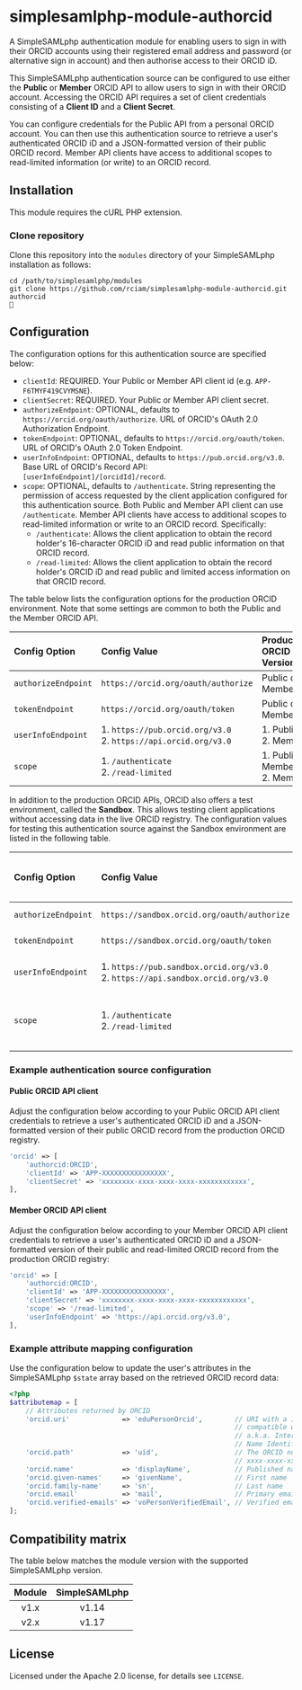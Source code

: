 # simplesamlphp-module-authorcid

A SimpleSAMLphp authentication module for enabling users to sign in with their ORCID accounts using their registered email address and password (or alternative sign in account) and then authorise access to their ORCID iD.

This SimpleSAMLphp authentication source can be configured to use either the **Public** or **Member** ORCID API to allow users to sign in with their ORCID account. Accessing the ORCID API requires a set of client credentials consisting of a **Client ID** and a **Client Secret**.

You can configure credentials for the Public API from a personal ORCID
account. You can then use this authentication source to retrieve a user's
authenticated ORCID iD and a JSON-formatted version of their public ORCID
record. Member API clients have access to additional scopes to read-limited information (or write) to an ORCID record.

## Installation

This module requires the cURL PHP extension.

### Clone repository

Clone this repository into the `modules` directory of your SimpleSAMLphp
installation as follows:

```shell
cd /path/to/simplesamlphp/modules
git clone https://github.com/rciam/simplesamlphp-module-authorcid.git authorcid
🍺
```

## Configuration

The configuration options for this authentication source are specified below:

* `clientId`: REQUIRED. Your Public or Member API client id (e.g. `APP-F6TMYF419CVYMSNE`).
* `clientSecret`: REQUIRED. Your Public or Member API client secret.
* `authorizeEndpoint`: OPTIONAL, defaults to `https://orcid.org/oauth/authorize`. URL of ORCID's OAuth 2.0 Authorization Endpoint.
* `tokenEndpoint`: OPTIONAL, defaults to `https://orcid.org/oauth/token`. URL of ORCID's OAuth 2.0 Token Endpoint.
* `userInfoEndpoint`: OPTIONAL, defaults to `https://pub.orcid.org/v3.0`. Base URL of ORCID's Record API: `[userInfoEndpoint]/[orcidId]/record`.
* `scope`: OPTIONAL, defaults to `/authenticate`. String representing the permission of access requested by the client application configured for this authentication source. Both Public and Member API client can use `/authenticate`. Member API clients have access to additional scopes to read-limited information or write to an ORCID record. Specifically:
  * `/authenticate`: Allows the client application to obtain the record holder's 16-character ORCID iD and read public information on that ORCID record.  
  * `/read-limited`: Allows the client application to obtain the record holder's ORCID iD and read public and limited access information on that ORCID record.

The table below lists the configuration options for the production ORCID environment. Note that some settings are common to both the Public and the Member ORCID API.

| Config Option        | Config Value  | Production ORCID API Version |
| :------------------- | :------------ | :------------------- |
| `authorizeEndpoint`  | `https://orcid.org/oauth/authorize` | Public or Member |
| `tokenEndpoint`      | `https://orcid.org/oauth/token`     | Public or Member |
| `userInfoEndpoint`   | 1. `https://pub.orcid.org/v3.0` <br/> 2. `https://api.orcid.org/v3.0` | 1. Public <br/> 2. Member |
| `scope`   | 1. `/authenticate` <br/> 2. `/read-limited` | 1. Public or Member <br/> 2. Member |

In addition to the production ORCID APIs, ORCID also offers a test environment, called the **Sandbox**. This allows testing client applications without accessing data in the live ORCID registry. The configuration values for testing this authentication source against the Sandbox environment are listed in the following table.

| Config Option        | Config Value  | Sandbox ORCID API Version |
| :------------------- | :------------ | :---------------- |
| `authorizeEndpoint`  | `https://sandbox.orcid.org/oauth/authorize` | Public or Member |
| `tokenEndpoint`      | `https://sandbox.orcid.org/oauth/token`     | Public or Member |
| `userInfoEndpoint`   | 1. `https://pub.sandbox.orcid.org/v3.0` <br/> 2. `https://api.sandbox.orcid.org/v3.0` | 1. Public <br/> 2. Member |
| `scope`   | 1. `/authenticate` <br/> 2. `/read-limited` | 1. Public or Member <br/> 2. Member |

### Example authentication source configuration

#### Public ORCID API client

Adjust the configuration below according to your Public ORCID API client credentials to retrieve a user's authenticated ORCID iD and a JSON-formatted version of their public ORCID record from the production ORCID registry.

```php
'orcid' => [
    'authorcid:ORCID',
    'clientId' => 'APP-XXXXXXXXXXXXXXXX',
    'clientSecret' => 'xxxxxxxx-xxxx-xxxx-xxxx-xxxxxxxxxxxx',
],
```

#### Member ORCID API client

Adjust the configuration below according to your Member ORCID API client credentials to retrieve a user's authenticated ORCID iD and a JSON-formatted version of their public and read-limited ORCID record from the production ORCID registry:

```php
'orcid' => [
    'authorcid:ORCID',
    'clientId' => 'APP-XXXXXXXXXXXXXXXX',
    'clientSecret' => 'xxxxxxxx-xxxx-xxxx-xxxx-xxxxxxxxxxxx',
    'scope' => '/read-limited',
    'userInfoEndpoint' => 'https://api.orcid.org/v3.0',
],
```

### Example attribute mapping configuration

Use the configuration below to update the user's attributes in the SimpleSAMLphp `$state` array based on the retrieved ORCID record data:

```php
<?php
$attributemap = [
    // Attributes returned by ORCID
    'orcid.uri'             => 'eduPersonOrcid',        // URI with a 16-digit number
                                                        // compatible with ISO 27729,
                                                        // a.k.a. International Standard 
                                                        // Name Identifier (ISNI)
    'orcid.path'            => 'uid',                   // The ORCID number formatted as
                                                        // xxxx-xxxx-xxxx-xxxx
    'orcid.name'            => 'displayName',           // Published name
    'orcid.given-names'     => 'givenName',             // First name
    'orcid.family-name'     => 'sn',                    // Last name
    'orcid.email'           => 'mail',                  // Primary email address
    'orcid.verified-emails' => 'voPersonVerifiedEmail', // Verified email address(es)
];
```

## Compatibility matrix

The table below matches the module version with the supported SimpleSAMLphp version.

| Module | SimpleSAMLphp |
|:------:|:-------------:|
| v1.x   | v1.14         |
| v2.x   | v1.17         |

## License

Licensed under the Apache 2.0 license, for details see `LICENSE`.
